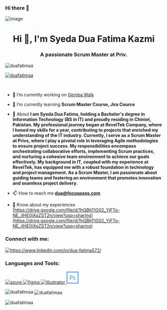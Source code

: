 ### Hi there 👋
![image](https://github.com/duafatimaa/duafatimaa/assets/126259467/a0fd40f5-f9b3-44aa-bf91-c7ad16243694)

<h1 align="center">Hi 👋, I'm Syeda Dua Fatima Kazmi</h1>
<h3 align="center">A passionate Scrum Master at Priv.</h3>

<p align="left"> <img src="https://komarev.com/ghpvc/?username=duafatimaa&label=Profile%20views&color=0e75b6&style=flat" alt="duafatimaa" /> </p>

<p align="left"> <a href="https://github.com/ryo-ma/github-profile-trophy"><img src="https://github-profile-trophy.vercel.app/?username=duafatimaa" alt="duafatimaa" /></a> </p>

<p align="left"> <a href="https://twitter.com/" target="blank"><img src="https://img.shields.io/twitter/follow/?logo=twitter&style=for-the-badge" alt="" /></a> </p>

- 🔭 I’m currently working on [Gemba Walk](https://gopriv.atlassian.net/browse/PRIVOPS-8?atlOrigin=eyJpIjoiY2JmMmRkMzFjZjlhNDgyODliYjMzMjdlNWQyZDcyMDgiLCJwIjoiaiJ9)

- 🌱 I’m currently learning **Scrum Master Course, Jira Cource**

- 💬 About **I am Syeda Dua Fatima, holding a Bachelor's degree in Information Technology (BS in IT) and proudly residing in Chiniot, Pakistan. My professional journey began at RevelTek Company, where I honed my skills for a year, contributing to projects that enriched my understanding of the IT industry. Currently, I serve as a Scrum Master at Privs, where I play a pivotal role in leveraging Agile methodologies to ensure project success. My responsibilities encompass orchestrating collaborative efforts, implementing Scrum practices, and nurturing a cohesive team environment to achieve our goals effectively. My background in IT, coupled with my experience at RevelTek, has equipped me with a robust foundation in technology and project management. As a Scrum Master, I am passionate about guiding teams and fostering an environment that promotes innovation and seamless project delivery.**

- 📫 How to reach me **dua@focuspass.com**

- 📄 Know about my experiences [https://drive.google.com/file/d/1hQBhTlG02_YjFTo-NE_jIHE0jXqZST2n/view?usp=sharing](https://drive.google.com/file/d/1hQBhTlG02_YjFTo-NE_jIHE0jXqZST2n/view?usp=sharing)

<h3 align="left">Connect with me:</h3>
<p align="left">
<a href="https://linkedin.com/in/https://www.linkedin.com/in/dua-fatima572/" target="blank"><img align="center" src="https://raw.githubusercontent.com/rahuldkjain/github-profile-readme-generator/master/src/images/icons/Social/linked-in-alt.svg" alt="https://www.linkedin.com/in/dua-fatima572/" height="30" width="40" /></a>
</p>

<h3 align="left">Languages and Tools:</h3>
<p align="left"> <a href="https://azure.microsoft.com/en-in/" target="_blank" rel="noreferrer"> <img src="https://www.vectorlogo.zone/logos/microsoft_azure/microsoft_azure-icon.svg" alt="azure" width="40" height="40"/> </a> <a href="https://www.figma.com/" target="_blank" rel="noreferrer"> <img src="https://www.vectorlogo.zone/logos/figma/figma-icon.svg" alt="figma" width="40" height="40"/> </a> <a href="https://www.adobe.com/in/products/illustrator.html" target="_blank" rel="noreferrer"> <img src="https://www.vectorlogo.zone/logos/adobe_illustrator/adobe_illustrator-icon.svg" alt="illustrator" width="40" height="40"/> </a> <a href="https://www.photoshop.com/en" target="_blank" rel="noreferrer"> <img src="https://raw.githubusercontent.com/devicons/devicon/master/icons/photoshop/photoshop-line.svg" alt="photoshop" width="40" height="40"/> </a> </p>

<p><img align="left" src="https://github-readme-stats.vercel.app/api/top-langs?username=duafatimaa&show_icons=true&locale=en&layout=compact" alt="duafatimaa" /></p>

<p>&nbsp;<img align="center" src="https://github-readme-stats.vercel.app/api?username=duafatimaa&show_icons=true&locale=en" alt="duafatimaa" /></p>

<p><img align="center" src="https://github-readme-streak-stats.herokuapp.com/?user=duafatimaa&" alt="duafatimaa" /></p>
